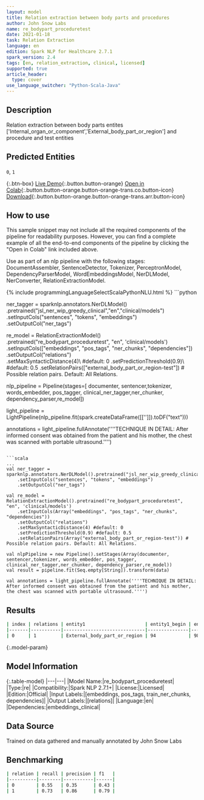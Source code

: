 ```yaml
---
layout: model
title: Relation extraction between body parts and procedures
author: John Snow Labs
name: re_bodypart_proceduretest
date: 2021-01-18
task: Relation Extraction
language: en
edition: Spark NLP for Healthcare 2.7.1
spark_version: 2.4
tags: [en, relation_extraction, clinical, licensed]
supported: true
article_header:
  type: cover
use_language_switcher: "Python-Scala-Java"
---
```


## Description

Relation extraction between body parts entites ['Internal_organ_or_component','External_body_part_or_region'] and procedure and test entities

## Predicted Entities

`0`, `1`

{:.btn-box}
[Live Demo](https://demo.johnsnowlabs.com/healthcare/RE_BODYPART_ENT/){:.button.button-orange}
[Open in Colab](https://colab.research.google.com/github/JohnSnowLabs/spark-nlp-workshop/blob/master/tutorials/Certification_Trainings/Healthcare/10.Clinical_Relation_Extraction.ipynb#scrollTo=D8TtVuN-Ee8s){:.button.button-orange.button-orange-trans.co.button-icon}
[Download](https://s3.amazonaws.com/auxdata.johnsnowlabs.com/clinical/models/re_bodypart_proceduretest_en_2.7.1_2.4_1610989267602.zip){:.button.button-orange.button-orange-trans.arr.button-icon}

## How to use

This sample snippet may not include all the required components of the pipeline for readability purposes. However, you can find a complete example of all the end-to-end components of the pipeline by clicking the "Open in Colab" link included above.


Use as part of an nlp pipeline with the following stages: DocumentAssembler, SentenceDetector, Tokenizer, PerceptronModel, DependencyParserModel, WordEmbeddingsModel, NerDLModel, NerConverter, RelationExtractionModel.

<div class="tabs-box" markdown="1">
{% include programmingLanguageSelectScalaPythonNLU.html %}
```python

ner_tagger = sparknlp.annotators.NerDLModel()\
    .pretrained("jsl_ner_wip_greedy_clinical","en","clinical/models")\
    .setInputCols("sentences", "tokens", "embeddings")\
    .setOutputCol("ner_tags") 

re_model = RelationExtractionModel()\
    .pretrained("re_bodypart_proceduretest", "en", 'clinical/models')\
    .setInputCols(["embeddings", "pos_tags", "ner_chunks", "dependencies"])\
    .setOutputCol("relations")\
    .setMaxSyntacticDistance(4)\ #default: 0
    .setPredictionThreshold(0.9)\ #default: 0.5
    .setRelationPairs(["external_body_part_or_region-test"]) # Possible relation pairs. Default: All Relations.

nlp_pipeline = Pipeline(stages=[ documenter, sentencer,tokenizer, words_embedder, pos_tagger,  clinical_ner_tagger,ner_chunker, dependency_parser,re_model])

light_pipeline = LightPipeline(nlp_pipeline.fit(spark.createDataFrame([['']]).toDF("text")))

annotations = light_pipeline.fullAnnotate(''''TECHNIQUE IN DETAIL: After informed consent was obtained from the patient and his mother, the chest was scanned with portable ultrasound.'''')
```

```scala
...
val ner_tagger = sparknlp.annotators.NerDLModel().pretrained("jsl_ner_wip_greedy_clinical","en","clinical/models")
    .setInputCols("sentences", "tokens", "embeddings")
    .setOutputCol("ner_tags") 

val re_model = RelationExtractionModel().pretrained("re_bodypart_proceduretest", "en", 'clinical/models')
    .setInputCols(Array("embeddings", "pos_tags", "ner_chunks", "dependencies"))
    .setOutputCol("relations")
    .setMaxSyntacticDistance(4) #default: 0
    .setPredictionThreshold(0.9) #default: 0.5
    .setRelationPairs(Array("external_body_part_or_region-test")) # Possible relation pairs. Default: All Relations.

val nlpPipeline = new Pipeline().setStages(Array(documenter, sentencer,tokenizer, words_embedder, pos_tagger,  clinical_ner_tagger,ner_chunker, dependency_parser,re_model))
val result = pipeline.fit(Seq.empty[String]).transform(data)

val annotations = light_pipeline.fullAnnotate(''''TECHNIQUE IN DETAIL: After informed consent was obtained from the patient and his mother, the chest was scanned with portable ultrasound.'''')
```

</div>

## Results

```bash
| index | relations | entity1                      | entity1_begin | entity1_end | chunk1 | entity2 | entity2_end | entity2_end | chunk2              | confidence |
|-------|-----------|------------------------------|---------------|-------------|--------|---------|-------------|-------------|---------------------|------------|
| 0     | 1         | External_body_part_or_region | 94            | 98          | chest  | Test    | 117         | 135         | portable ultrasound | 1.0        |
```

{:.model-param}
## Model Information

{:.table-model}
|---|---|
|Model Name:|re_bodypart_proceduretest|
|Type:|re|
|Compatibility:|Spark NLP 2.7.1+|
|License:|Licensed|
|Edition:|Official|
|Input Labels:|[embeddings, pos_tags, train_ner_chunks, dependencies]|
|Output Labels:|[relations]|
|Language:|en|
|Dependencies:|embeddings_clinical|

## Data Source

Trained on data gathered and manually annotated by John Snow Labs

## Benchmarking

```bash
| relation | recall | precision | f1   |
|----------|--------|-----------|------|
| 0        | 0.55   | 0.35      | 0.43 |
| 1        | 0.73   | 0.86      | 0.79 |

```

